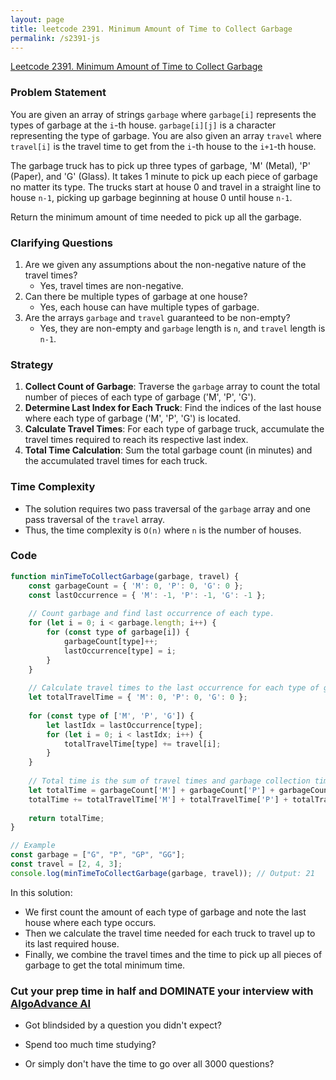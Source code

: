 ```yaml
---
layout: page
title: leetcode 2391. Minimum Amount of Time to Collect Garbage
permalink: /s2391-js
---
```

[Leetcode 2391. Minimum Amount of Time to Collect Garbage](https://algoadvance.github.io/algoadvance/l2391)
### Problem Statement

You are given an array of strings `garbage` where `garbage[i]` represents the types of garbage at the `i`-th house. `garbage[i][j]` is a character representing the type of garbage. You are also given an array `travel` where `travel[i]` is the travel time to get from the `i`-th house to the `i+1`-th house.

The garbage truck has to pick up three types of garbage, 'M' (Metal), 'P' (Paper), and 'G' (Glass). It takes 1 minute to pick up each piece of garbage no matter its type. The trucks start at house 0 and travel in a straight line to house `n-1`, picking up garbage beginning at house 0 until house `n-1`.

Return the minimum amount of time needed to pick up all the garbage.

### Clarifying Questions
1. Are we given any assumptions about the non-negative nature of the travel times?
   - Yes, travel times are non-negative.
2. Can there be multiple types of garbage at one house?
   - Yes, each house can have multiple types of garbage.
3. Are the arrays `garbage` and `travel` guaranteed to be non-empty?
   - Yes, they are non-empty and `garbage` length is `n`, and `travel` length is `n-1`.

### Strategy

1. **Collect Count of Garbage**: Traverse the `garbage` array to count the total number of pieces of each type of garbage ('M', 'P', 'G').
2. **Determine Last Index for Each Truck**: Find the indices of the last house where each type of garbage ('M', 'P', 'G') is located.
3. **Calculate Travel Times**: For each type of garbage truck, accumulate the travel times required to reach its respective last index.
4. **Total Time Calculation**: Sum the total garbage count (in minutes) and the accumulated travel times for each truck.

### Time Complexity

- The solution requires two pass traversal of the `garbage` array and one pass traversal of the `travel` array.
- Thus, the time complexity is `O(n)` where `n` is the number of houses.

### Code

```javascript
function minTimeToCollectGarbage(garbage, travel) {
    const garbageCount = { 'M': 0, 'P': 0, 'G': 0 };
    const lastOccurrence = { 'M': -1, 'P': -1, 'G': -1 };
    
    // Count garbage and find last occurrence of each type.
    for (let i = 0; i < garbage.length; i++) {
        for (const type of garbage[i]) {
            garbageCount[type]++;
            lastOccurrence[type] = i;
        }
    }
    
    // Calculate travel times to the last occurrence for each type of garbage truck.
    let totalTravelTime = { 'M': 0, 'P': 0, 'G': 0 };
    
    for (const type of ['M', 'P', 'G']) {
        let lastIdx = lastOccurrence[type];
        for (let i = 0; i < lastIdx; i++) {
            totalTravelTime[type] += travel[i];
        }
    }
    
    // Total time is the sum of travel times and garbage collection times.
    let totalTime = garbageCount['M'] + garbageCount['P'] + garbageCount['G'];
    totalTime += totalTravelTime['M'] + totalTravelTime['P'] + totalTravelTime['G'];
    
    return totalTime;
}

// Example
const garbage = ["G", "P", "GP", "GG"];
const travel = [2, 4, 3];
console.log(minTimeToCollectGarbage(garbage, travel)); // Output: 21
```

In this solution:
- We first count the amount of each type of garbage and note the last house where each type occurs.
- Then we calculate the travel time needed for each truck to travel up to its last required house.
- Finally, we combine the travel times and the time to pick up all pieces of garbage to get the total minimum time.


### Cut your prep time in half and DOMINATE your interview with [AlgoAdvance AI](https://algoAdvance.com)

- Got blindsided by a question you didn't expect?

- Spend too much time studying?

- Or simply don't have the time to go over all 3000 questions?

